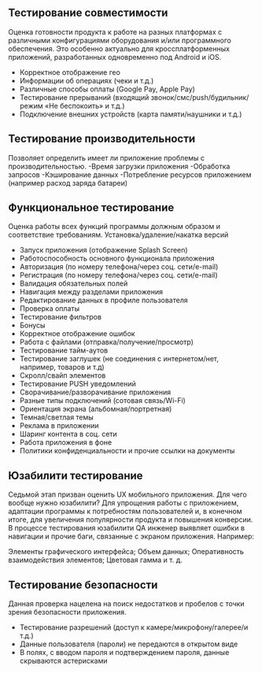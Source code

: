 
## Тестирование совместимости
Оценка готовности продукта к работе на разных платформах с различными конфигурациями оборудования и/или программного обеспечения. Это особенно актуально для кроссплатформенных приложений, разработанных одновременно под Android и iOS. 
- Корректное отображение гео
- Информации об операциях (чеки и т.д.)
- Различные способы оплаты (Google Pay, Apple Pay)
- Тестирование прерываний (входящий звонок/смс/push/будильник/режим «Не беспокоить» и т.д.)
- Подключение внешних устройств (карта памяти/наушники и т.д.)

## Тестирование производительности
Позволяет определить имеет ли приложение проблемы с производительностью. 
-Время загрузки приложения
-Обработка запросов
-Кэширование данных
-Потребление ресурсов приложением (например расход заряда батареи)

## Функциональное тестирование
Оценка работы всех функций программы должным образом и соответствие требованиям. 
Установка/удаление/накатка версий
- Запуск приложения (отображение Splash Screen)
- Работоспособность основного функционала приложения
- Авторизация (по номеру телефона/через соц. сети/e-mail)
- Регистрация (по номеру телефона/через соц. сети/e-mail)
- Валидация обязательных полей
- Навигация между разделами приложения
- Редактирование данных в профиле пользователя
- Проверка оплаты
- Тестирование фильтров
- Бонусы
- Корректное отображение ошибок
- Работа с файлами (отправка/получение/просмотр)
- Тестирование тайм-аутов
- Тестирование заглушек (не соединения с интернетом/нет, например, товаров и т.д)
- Скролл/свайп элементов
- Тестирование PUSH уведомлений
- Сворачивание/разворачивание приложения
- Разные типы подключений (сотовая связь/Wi-Fi)
- Ориентация экрана (альбомная/портретная)
- Темная/светлая темы
- Реклама в приложении
- Шаринг контента в соц. сети
- Работа приложения в фоне
- Политики конфиденциальности и прочие ссылки на документы

## Юзабилити тестирование
Седьмой этап призван оценить UX мобильного приложения. Для чего вообще нужно юзабилити? Для упрощения работы с приложением, адаптации программы к потребностям пользователей и, в конечном итоге, для увеличения популярности продукта и повышения конверсии. В процессе тестирования юзабилити QA инженер выявляет ошибки в навигации и прочие баги, связанные с экраном приложения. Например:

Элементы графического интерфейса;
Объем данных;
Оперативность взаимодействия элементов;
Цветовая гамма и т. д.

## Тестирование безопасности

Данная проверка нацелена на поиск недостатков и пробелов с точки зрения безопасности приложения.
- Тестирование разрешений (доступ к камере/микрофону/галерее/и т.д.)
- Данные пользователя (пароли) не передаются в открытом виде
- В полях, с вводом пароля и подтверждением пароля, данные скрываются астерисками